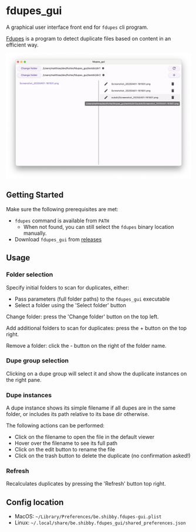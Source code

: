 # fdupes_gui

A graphical user interface front end for `fdupes` cli program. 

[Fdupes](https://github.com/adrianlopezroche/fdupes) is a program to detect duplicate files based on content in an efficient way. 

![screenshot](gfx/screenshot.png)

## Getting Started

Make sure the following prerequisites are met:
* `fdupes` command is available from `PATH`
  * When not found, you can still select the `fdupes` binary location manually.
* Download `fdupes_gui` from [releases](https://github.com/mx1up/fdupes-gui/releases)

## Usage

### Folder selection

Specify initial folders to scan for duplicates, either:
* Pass parameters (full folder paths) to the `fdupes_gui` executable
* Select a folder using the 'Select folder' button

Change folder: press the 'Change folder' button on the top left.

Add additional folders to scan for duplicates: press the + button on the top right.

Remove a folder: click the - button on the right of the folder name.

### Dupe group selection

Clicking on a dupe group will select it and show the duplicate instances on the right pane.

### Dupe instances

A dupe instance shows its simple filename if all dupes are in the same folder, or includes
its path relative to its base dir otherwise.

The following actions can be performed:

* Click on the filename to open the file in the default viewer
* Hover over the filename to see its full path
* Click on the edit button to rename the file
* Click on the trash button to delete the duplicate (no confirmation asked!)

### Refresh

Recalculates duplicates by pressing the 'Refresh' button top right.

## Config location

* MacOS: `~/Library/Preferences/be.shibby.fdupes-gui.plist`
* Linux: `~/.local/share/be.shibby.fdupes_gui/shared_preferences.json`